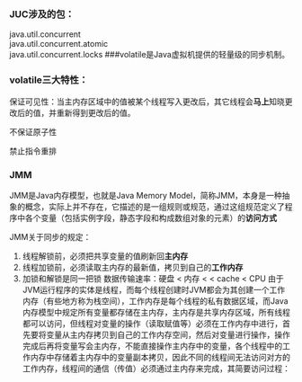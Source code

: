 ### JUC涉及的包：
java.util.concurrent  
java.util.concurrent.atomic  
java.util.concurrent.locks
###volatile是Java虚拟机提供的轻量级的同步机制。
### volatile三大特性：
保证可见性：当主内存区域中的值被某个线程写入更改后，其它线程会**马上**知晓更改后的值，并重新得到更改后的值。

不保证原子性

禁止指令重排
### JMM
JMM是Java内存模型，也就是Java Memory Model，简称JMM，本身是一种抽象的概念，实际上并不存在，它描述的是一组规则或规范，通过这组规范定义了程序中各个变量（包括实例字段，静态字段和构成数组对象的元素）的**访问方式**

JMM关于同步的规定：

1. 线程解锁前，必须把共享变量的值刷新回**主内存**
2. 线程加锁前，必须读取主内存的最新值，拷贝到自己的**工作内存**
3. 加锁和解锁是同一把锁
数据传输速率：硬盘 < 内存 < < cache < CPU
由于JVM运行程序的实体是线程，而每个线程创建时JVM都会为其创建一个工作内存（有些地方称为栈空间），工作内存是每个线程的私有数据区域，而Java内存模型中规定所有变量都存储在主内存，主内存是共享内存区域，所有线程都可以访问，但线程对变量的操作（读取赋值等）必须在工作内存中进行，首先要将变量从主内存拷贝到自己的工作内存空间，然后对变量进行操作，操作完成后再将变量写会主内存，不能直接操作主内存中的变量，各个线程中的工作内存中存储着主内存中的变量副本拷贝，因此不同的线程间无法访问对方的工作内存，线程间的通信（传值）必须通过主内存来完成，其简要访问过程：